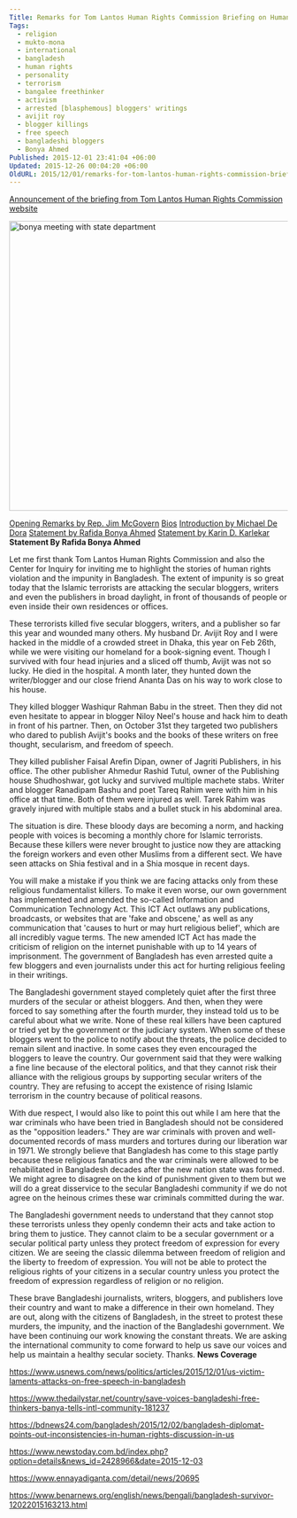 ```yaml
---
Title: Remarks for Tom Lantos Human Rights Commission Briefing on Human Rights in Bangladesh
Tags:
  - religion
  - mukto-mona
  - international
  - bangladesh
  - human rights
  - personality
  - terrorism
  - bangalee freethinker
  - activism
  - arrested [blasphemous] bloggers' writings
  - avijit roy
  - blogger killings
  - free speech
  - bangladeshi bloggers
  - Bonya Ahmed
Published: 2015-12-01 23:41:04 +06:00
Updated: 2015-12-26 00:04:20 +06:00
OldURL: 2015/12/01/remarks-for-tom-lantos-human-rights-commission-briefing-on-human-rights-in-bangladesh/
---
```


<a href="https://tlhrc.house.gov/hearing_notice.asp?id=1309">Announcement of the briefing from Tom Lantos Human Rights Commission website</a>

<a href="https://enblog.muktomona.com/wp-content/uploads/2015/12/bonya-meeting-with-state-department.jpg"><img src="https://enblog.muktomona.com/wp-content/uploads/2015/12/bonya-meeting-with-state-department.jpg" alt="bonya meeting with state department" width="943" height="523" class="aligncenter size-full wp-image-4467" /></a>

<a href="https://tlhrc.house.gov/docs/transcripts/20151201%20Bangladesh/JPM%20Opening%20Remarks_Bangladesh.pdf">Opening Remarks by Rep. Jim McGovern</a>
<a href="https://tlhrc.house.gov/docs/transcripts/20151201%20Bangladesh/Bios.pdf">Bios</a>
<a href="https://tlhrc.house.gov/docs/transcripts/20151201%20Bangladesh/Bangladesh_briefing_MD.pdf">Introduction by Michael De Dora</a>
<a href="https://tlhrc.house.gov/docs/transcripts/20151201%20Bangladesh/Bangladesh_briefing_BA.pdf">Statement by Rafida Bonya Ahmed</a>
<a href="https://tlhrc.house.gov/docs/transcripts/20151201%20Bangladesh/Bangladesh_briefing_KK.pdf">Statement by Karin D. Karlekar</a>
<strong>
Statement By Rafida Bonya Ahmed</strong>

Let me first thank Tom Lantos Human Rights Commission and also the Center for Inquiry for inviting me to highlight the stories of human rights violation and the impunity in Bangladesh. The extent of impunity is so great today that the Islamic terrorists are attacking the secular bloggers, writers and even the publishers in broad daylight, in front of thousands of people or even inside their own residences or offices.

These terrorists killed five secular bloggers, writers, and a publisher so far this year and wounded many others. My husband Dr. Avijit Roy and I were hacked in the middle of a crowded street in Dhaka, this year on Feb 26th, while we were visiting our homeland for a book-signing event. Though I survived with four head injuries and a sliced off thumb, Avijit was not so lucky. He died in the hospital. A month later, they hunted down the writer/blogger and our close friend Ananta Das on his way to work close to his house.

They killed blogger Washiqur Rahman Babu in the street. Then they did not even hesitate to appear in blogger Niloy Neel's house and hack him to death in front of his partner. Then, on October 31st they targeted two publishers who dared to publish Avijit's books and the books of these writers on free thought, secularism, and freedom of speech.

They killed publisher Faisal Arefin Dipan, owner of Jagriti Publishers, in his office. The other publisher Ahmedur Rashid Tutul, owner of the Publishing house Shudhoshwar, got lucky and survived multiple machete stabs. Writer and blogger Ranadipam Bashu and poet Tareq Rahim were with him in his office at that time. Both of them were injured as well. Tarek Rahim was gravely injured with multiple stabs and a bullet stuck in his abdominal area.

The situation is dire. These bloody days are becoming a norm, and hacking people with voices is becoming a monthly chore for Islamic terrorists. Because these killers were never brought to justice now they are attacking the foreign workers and even other Muslims from a different sect. We have seen attacks on Shia festival and in a Shia mosque in recent days.

You will make a mistake if you think we are facing attacks only from these religious fundamentalist killers. To make it even worse, our own government has implemented and amended the so-called Information and Communication Technology Act. This ICT Act outlaws any publications, broadcasts, or websites that are 'fake and obscene,' as
well as any communication that 'causes to hurt or may hurt religious belief', which are all incredibly vague terms. The new amended ICT Act has made the criticism of religion on the internet punishable with up to 14 years of imprisonment. The government of Bangladesh has even arrested quite a few bloggers and even journalists under this act for hurting religious feeling in their writings.

The Bangladeshi government stayed completely quiet after the first three murders of the secular or atheist bloggers. And then, when they were forced to say something after the fourth murder, they instead told us to be careful about what we write. None of these real killers have been captured or tried yet by the government or the judiciary system. When some of these bloggers went to the police to notify about the threats, the police decided
to remain silent and inactive. In some cases they even encouraged the bloggers to leave the country. Our government said that they were walking a fine line because of the electoral politics, and that they cannot risk their alliance with the religious groups by supporting secular writers of the country. They are refusing to accept the existence of rising Islamic terrorism in the country because of political reasons.

With due respect, I would also like to point this out while I am here that the war criminals who have been tried in Bangladesh should not be considered as the "opposition leaders." They are war criminals with proven and well-documented records of mass murders and tortures during our liberation war in 1971. We strongly believe that
Bangladesh has come to this stage partly because these religious fanatics and the war criminals were allowed to be rehabilitated in Bangladesh decades after the new nation state was formed. We might agree to disagree on the kind of punishment given to them but we will do a great disservice to the secular Bangladeshi community if we do not agree on the heinous crimes these war criminals committed during the war.

The Bangladeshi government needs to understand that they cannot stop these terrorists unless they openly condemn their acts and take action to bring them to justice. They cannot claim to be a secular government or a secular political party unless they protect freedom of expression for every citizen. We are seeing the classic dilemma between freedom of religion and the liberty to freedom of expression. You will not be able to protect the religious rights of your citizens in a secular country unless you protect the freedom of expression regardless of religion or no religion.

These brave Bangladeshi journalists, writers, bloggers, and publishers love their country and want to make a difference in their own homeland. They are out, along with the citizens of Bangladesh, in the street to protest these murders, the impunity, and the inaction of the Bangladeshi government. We have been continuing our work knowing the constant threats. We are asking the international community to come forward to help us save our voices and help us maintain a healthy secular society. Thanks. 
<strong>
News Coverage</strong> 

https://www.usnews.com/news/politics/articles/2015/12/01/us-victim-laments-attacks-on-free-speech-in-bangladesh

https://www.thedailystar.net/country/save-voices-bangladeshi-free-thinkers-banya-tells-intl-community-181237

https://bdnews24.com/bangladesh/2015/12/02/bangladesh-diplomat-points-out-inconsistencies-in-human-rights-discussion-in-us

https://www.newstoday.com.bd/index.php?option=details&news_id=2428966&date=2015-12-03

https://www.ennayadiganta.com/detail/news/20695

https://www.benarnews.org/english/news/bengali/bangladesh-survivor-12022015163213.html

